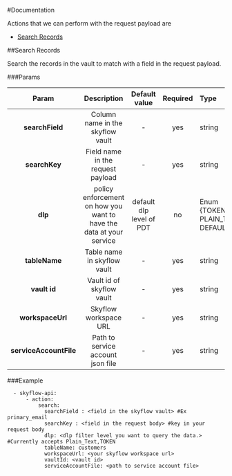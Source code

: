 #Documentation 

Actions that we can perform with the request payload are

* [Search Records](#search-records)

##Search Records

Search the records in the vault to match with a field in the request payload.

###Params


|  Param   | Description | Default value| Required | Type
:---: | :---: | :---: | :---: | :---|
**searchField**| Column name in the skyflow vault | - | yes | string
**searchKey**| Field name in the request payload | - | yes | string
**dlp** | policy enforcement on how you want to have the data at your service | default dlp level of PDT| no | Enum {TOKEN, PLAIN_TEXT, DEFAULT}
**tableName**|  Table name in skyflow vault | - | yes | string
**vault id**| Vault id of skyflow vault| - | yes | string
**workspaceUrl** | Skyflow workspace URL| - | yes | string
**serviceAccountFile** | Path to service account json file| - | yes | string

###Example

```
  - skyflow-api:
      - action:
          search: 
            searchField : <field in the skyflow vault> #Ex primary_email
            searchKey : <field in the request body> #key in your request body
            dlp: <dlp filter level you want to query the data.> #Currently accepts Plain_Text,TOKEN
            tableName: customers
            workspaceUrl: <your skyflow workspace url> 
            vaultId: <vault id>
            serviceAccountFile: <path to service account file>
```